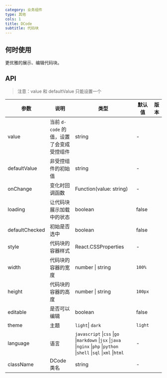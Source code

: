 ```yaml
---
category: 业务组件
type: 其他
cols: 1
title: DCode
subtitle: 代码块
---
```


## 何时使用

更优雅的展示、编辑代码块。

## API

> 注意：value 和 defaultValue 只能设置一个

| 参数 | 说明 | 类型 | 默认值 | 版本 |
| --- | --- | --- | --- | --- |
| value | 当前 `d-code` 的值，设置了会变成受控组件 | string | - |  |
| defaultValue | 非受控组件的初始值 | string | - |  |
| onChange | 变化时回调函数 | Function(value: string) | - |  |
| loading | 让代码块展示加载中的状态 | boolean | false |  |
| defaultChecked | 初始是否选中 | boolean | false |  |
| style | 代码块的容器样式 | React.CSSProperties | - |  |
| width | 代码块的容器的宽度 | number \| string | `100%` |  |
| height | 代码块的容器的高度 | number \| string | `100px` |  |
| editable | 是否可以编辑 | boolean | false |  |
| theme | 主题 | `light`\| `dark` | `light` |  |
| language | 语言 | `javascript` \|`css` \|`go` \|`markdown` \|`jsx` \|`java` \|`nginx` \|`php` \|`python` \|`shell` \|`sql` \|`xml` \|`html` | -  |  |
| className | DCode 类名 | string | - | |
